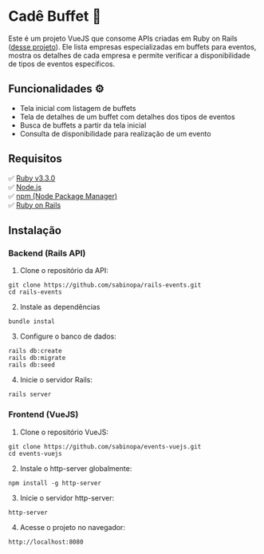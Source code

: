 # Cadê Buffet 🎂

Este é um projeto VueJS que consome APIs criadas em Ruby on Rails ([desse projeto](https://github.com/sabinopa/rails-events)). Ele lista empresas especializadas em buffets para eventos, mostra os detalhes de cada empresa e permite verificar a disponibilidade de tipos de eventos específicos.

## Funcionalidades ⚙️

- Tela inicial com listagem de buffets
- Tela de detalhes de um buffet com detalhes dos tipos de eventos
- Busca de buffets a partir da tela inicial
- Consulta de disponibilidade para realização de um evento

## Requisitos

✅ [Ruby v3.3.0](https://www.ruby-lang.org/pt/)</br>
✅ [Node.js](https://nodejs.org/)</br>
✅ [npm (Node Package Manager)](https://www.npmjs.com/)</br>
✅ [Ruby on Rails](https://rubyonrails.org/)

## Instalação

### Backend (Rails API)

1. Clone o repositório da API:
 ```
git clone https://github.com/sabinopa/rails-events.git
cd rails-events
```

2. Instale as dependências
```
bundle instal
```

3. Configure o banco de dados:
```
rails db:create
rails db:migrate
rails db:seed
```

4. Inicie o servidor Rails:
```
rails server
```

### Frontend (VueJS)

1. Clone o repositório VueJS:
```
git clone https://github.com/sabinopa/events-vuejs.git
cd events-vuejs
```

2. Instale o http-server globalmente:
```
npm install -g http-server
```

3. Inicie o servidor http-server:
```
http-server
```

4. Acesse o projeto no navegador:
```
http://localhost:8080
```
